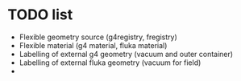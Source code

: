 # TODO list

* Flexible geometry source (g4registry, fregistry)
* Flexible material (g4 material, fluka material)
* Labelling of external g4 geometry (vacuum and outer container)
* Labelling of external fluka geometry (vacuum for field)
* 